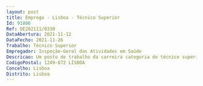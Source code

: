 ```yaml
--- 
layout: post
title: Emprego - Lisboa - Técnico Superior
Id: 91806
Ref: OE202111/0330
DataAbertura: 2021-11-12
DataFecho: 2021-11-26
Trabalho: Técnico Superior
Empregador: Inspeção-Geral das Atividades em Saúde
Descricao: Um posto de trabalho da carreira categoria de técnico superior (área de recursos humanos), em regime de contrato de trabalho em funções públicas por tempo indeterminado, na Divisão de Gestão de Recursos Internos, com a seguinte caraterização do posto de trabalho a ocupar, que consta no mapa de pessoal da IGAS para 2021  Apoio especializado à Divisão de Gestão de Recursos Internos, no âmbito da gestão dos recursos humanos, da Inspeção Geral das Atividades em Saúde.
CodigoPostal: 1249-072 LISBOA
Concelho: Lisboa
Distrito: Lisboa
--- 
```

